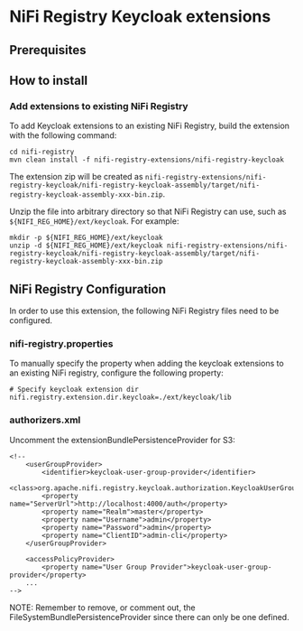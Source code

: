 <!--
  Licensed to the Apache Software Foundation (ASF) under one or more
  contributor license agreements.  See the NOTICE file distributed with
  this work for additional information regarding copyright ownership.
  The ASF licenses this file to You under the Apache License, Version 2.0
  (the "License"); you may not use this file except in compliance with
  the License.  You may obtain a copy of the License at
      http://www.apache.org/licenses/LICENSE-2.0
  Unless required by applicable law or agreed to in writing, software
  distributed under the License is distributed on an "AS IS" BASIS,
  WITHOUT WARRANTIES OR CONDITIONS OF ANY KIND, either express or implied.
  See the License for the specific language governing permissions and
  limitations under the License.
-->
# NiFi Registry Keycloak extensions


## Prerequisites


## How to install

### Add extensions to existing NiFi Registry

To add Keycloak extensions to an existing NiFi Registry, build the extension with the following command:

```
cd nifi-registry
mvn clean install -f nifi-registry-extensions/nifi-registry-keycloak
```

The extension zip will be created as `nifi-registry-extensions/nifi-registry-keycloak/nifi-registry-keycloak-assembly/target/nifi-registry-keycloak-assembly-xxx-bin.zip`.

Unzip the file into arbitrary directory so that NiFi Registry can use, such as `${NIFI_REG_HOME}/ext/keycloak`.
For example:

```
mkdir -p ${NIFI_REG_HOME}/ext/keycloak
unzip -d ${NIFI_REG_HOME}/ext/keycloak nifi-registry-extensions/nifi-registry-keycloak/nifi-registry-keycloak-assembly/target/nifi-registry-keycloak-assembly-xxx-bin.zip
```

## NiFi Registry Configuration

In order to use this extension, the following NiFi Registry files need to be configured.

### nifi-registry.properties

To manually specify the property when adding the keycloak extensions to an existing NiFi registry, configure the following property:
```
# Specify keycloak extension dir
nifi.registry.extension.dir.keycloak=./ext/keycloak/lib
```

### authorizers.xml

Uncomment the extensionBundlePersistenceProvider for S3:
```
<!--
    <userGroupProvider>
        <identifier>keycloak-user-group-provider</identifier>
        <class>org.apache.nifi.registry.keycloak.authorization.KeycloakUserGroupProvider</class>
        <property name="ServerUrl">http://localhost:4000/auth</property>
	    <property name="Realm">master</property>
	    <property name="Username">admin</property>
    	<property name="Password">admin</property>
	    <property name="ClientID">admin-cli</property>
    </userGroupProvider>

    <accessPolicyProvider>
        <property name="User Group Provider">keycloak-user-group-provider</property>
    ...
-->
```



NOTE: Remember to remove, or comment out, the FileSystemBundlePersistenceProvider since there can only be one defined.

